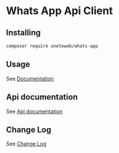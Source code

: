 # Whats App Api Client

## Installing

```bash
composer require onetoweb/whats-app
```

## Usage

See [Documentation](docs/index.rst)

## Api documentation

See [Api documentation](https://developers.facebook.com/docs/whatsapp/cloud-api/overview)

## Change Log

See [Change Log](CHANGELOG.md)